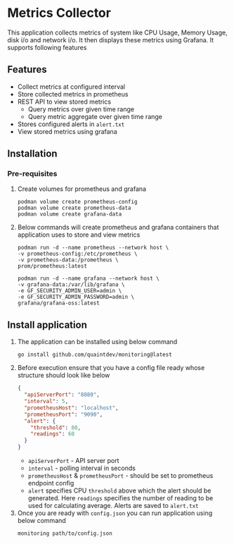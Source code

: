 # Metrics Collector

This application collects metrics of system like CPU Usage, Memory Usage, disk i/o and network i/o.
It then displays these metrics using Grafana. It supports following features

## Features
- Collect metrics at configured interval
- Store collected metrics in prometheus
- REST API to view stored metrics
    - Query metrics over given time range
    - Query metric aggregate over given time range
- Stores configured alerts in `alert.txt`
- View stored metrics using grafana

## Installation
### Pre-requisites
1. Create volumes for prometheus and grafana
    ```shell
    podman volume create prometheus-config
    podman volume create prometheus-data
    podman volume create grafana-data
    ```
2. Below commands will create prometheus and grafana containers that application uses to store and view metrics
    ```shell
    podman run -d --name prometheus --network host \
    -v prometheus-config:/etc/prometheus \
    -v prometheus-data:/prometheus \
    prom/prometheus:latest
    
    podman run -d --name grafana --network host \
    -v grafana-data:/var/lib/grafana \
    -e GF_SECURITY_ADMIN_USER=admin \
    -e GF_SECURITY_ADMIN_PASSWORD=admin \
    grafana/grafana-oss:latest 
    ```
## Install application
1. The application can be installed using below command
   ```shell
   go install github.com/quaintdev/monitoring@latest
   ```
2. Before execution ensure that you have a config file ready whose structure should look like below
    ```json
    {
      "apiServerPort": "8080",
      "interval": 5,
      "prometheusHost": "localhost",
      "prometheusPort": "9090",
      "alert": {
        "threshold": 80,
        "readings": 60
      }
    }
   ```
   - `apiServerPort` - API server port
   - `interval` - polling interval in seconds  
   - `prometheusHost` & `prometheusPort` - should be set to prometheus endpoint config  
   - `alert` specifies CPU `threshold` above which the alert should be generated. Here `readings` specifies the number of reading to be used for calculating average. Alerts are saved to `alert.txt`
3. Once you are ready with `config.json` you can run application using below command
    ```shell
    monitoring path/to/config.json
    ```
